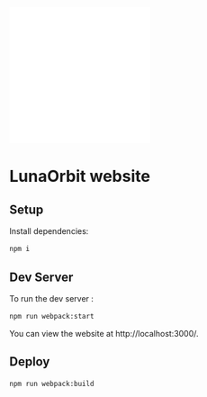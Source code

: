 <img src="./src/assets/logo.svg?raw=true" width="250" alt="LunaOrbit Logo" />

# LunaOrbit website

## Setup

Install dependencies:

```bash
npm i
```

## Dev Server

To run the dev server :

```bash
npm run webpack:start
```

You can view the website at http://localhost:3000/.

## Deploy

```bash
npm run webpack:build
```